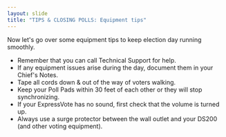 ```yaml
---
layout: slide
title: "TIPS & CLOSING POLLS: Equipment tips"
---
```


Now let's go over some equipment tips to keep election day running smoothly.

-   Remember that you can call Technical Support for help.
-   If any equipment issues arise during the day, document them in your Chief's Notes.
-   Tape all cords down & out of the way of voters walking.
-   Keep your Poll Pads within 30 feet of each other or they will stop synchronizing.
-   If your ExpressVote has no sound, first check that the volume is turned up.
-   Always use a surge protector between the wall outlet and your DS200 (and other voting equipment).
